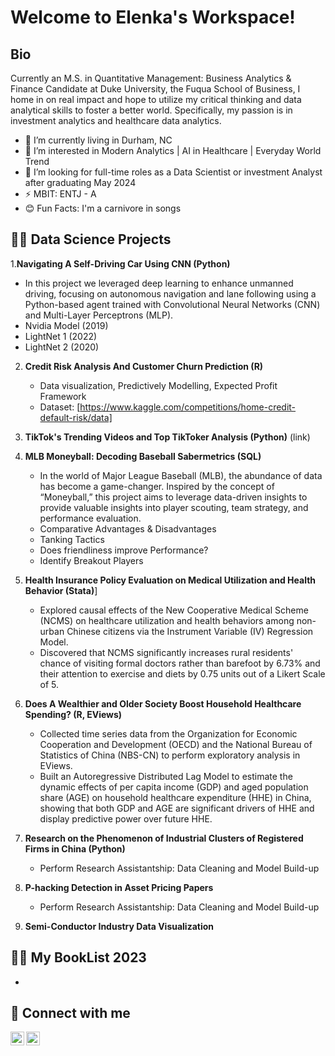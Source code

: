 # Welcome to Elenka's Workspace! 

## Bio
Currently an M.S. in Quantitative Management: Business Analytics & Finance Candidate at Duke University, the Fuqua School of Business, I home in on real impact and hope to utilize my critical thinking and data analytical skills to foster a better world.
Specifically, my passion is in investment analytics and healthcare data analytics.

- 🔭 I’m currently living in Durham, NC
- 🌱 I’m interested in Modern Analytics | AI in Healthcare | Everyday World Trend
- 👯 I’m looking for full-time roles as a Data Scientist or investment Analyst after graduating May 2024
- ⚡ MBIT: ENTJ - A
- 😊 Fun Facts: I'm a carnivore in songs


## 👨‍💻 Data Science Projects
1.**Navigating A Self-Driving Car Using CNN (Python)**
   - In this project we leveraged deep learning to enhance unmanned driving, focusing on autonomous navigation and lane following using a Python-based agent trained with Convolutional Neural Networks (CNN) and Multi-Layer Perceptrons (MLP).
   - Nvidia Model (2019)
   - LightNet 1 (2022)
   - LightNet 2 (2020)
2. **Credit Risk Analysis And Customer Churn Prediction (R)**
   - Data visualization, Predictively Modelling, Expected Profit Framework
   - Dataset: [https://www.kaggle.com/competitions/home-credit-default-risk/data]
3. **TikTok's Trending Videos and Top TikToker Analysis (Python)**
   (link) 
4. **MLB Moneyball: Decoding Baseball Sabermetrics (SQL)**
     - In the world of Major League Baseball (MLB), the abundance of data has become a game-changer. Inspired by the concept of “Moneyball,” this project aims to leverage data-driven insights to provide valuable insights into player scouting, team strategy, and performance evaluation.
     - Comparative Advantages & Disadvantages
     - Tanking Tactics
     - Does friendliness improve Performance?
     - Identify Breakout Players
5. **Health Insurance Policy Evaluation on Medical Utilization and Health Behavior (Stata)**]
    - Explored causal effects of the New Cooperative Medical Scheme (NCMS) on healthcare utilization and health behaviors among non-urban Chinese citizens via the Instrument Variable (IV) Regression Model.
    - Discovered that NCMS significantly increases rural residents' chance of visiting formal doctors rather than barefoot by 6.73% and their attention to exercise and diets by 0.75 units out of a Likert Scale of 5.

7. **Does A Wealthier and Older Society Boost Household Healthcare Spending? (R, EViews)**
    - Collected time series data from the Organization for Economic Cooperation and Development (OECD) and the National Bureau of Statistics of China (NBS-CN) to perform exploratory analysis in EViews.
    - Built an Autoregressive Distributed Lag Model to estimate the dynamic effects of per capita income (GDP) and aged population share (AGE) on household healthcare expenditure (HHE) in China, showing that both GDP and AGE are significant drivers of HHE and display predictive power over future HHE.
1. **Research on the Phenomenon of Industrial Clusters of Registered Firms in China (Python)**
    - Perform Research Assistantship: Data Cleaning and Model Build-up
3. **P-hacking Detection in Asset Pricing Papers**
    - Perform Research Assistantship: Data Cleaning and Model Build-up
  
10. **Semi-Conductor Industry Data Visualization**


## 👨‍💻 My BookList 2023
- 


## 🤳 Connect with me

[<img align="left" alt="JoshMadakor | LinkedIn" width="22px" src="https://cdn.jsdelivr.net/npm/simple-icons@v3/icons/linkedin.svg" />][linkedin]
[<img align="left" alt="JoshMadakor | Instagram" width="22px" src="https://cdn.jsdelivr.net/npm/simple-icons@v3/icons/instagram.svg" />][instagram]

[linkedin]: https://www.linkedin.com/in/elenka-li/
[instagram]: https://www.instagram.com/elenkakkoii/


<!--
**joshmadakor1/joshmadakor1** is a ✨ _special_ ✨ repository because its `README.md` (this file) appears on your GitHub profile.

Here are some ideas to get you started:

4. **Data Visualization**
   - Interactive visualizations created with tools like Matplotlib, Seaborn, and Plotly.
   - Code for generating insightful plots and graphs.
   - [Research on the Phenomenon of Industrial Clusters of Registered Firms in China (Python)](https://www.youtube.com/watch?v=uHy3oM7NnoU)
-->
